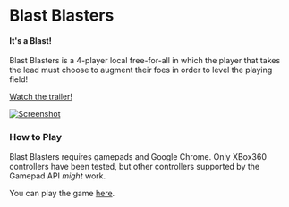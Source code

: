 # Blast Blasters
#### It's a Blast!

Blast Blasters is a 4-player local free-for-all in which the player
that takes the lead must choose to augment their foes in order to level
the playing field!

[Watch the trailer!](https://youtu.be/te_5VkPqI9E)

[![Screenshot](https://cloud.githubusercontent.com/assets/717690/20644500/4f0b2bea-b3f3-11e6-8ee4-d7c588d26ea3.png)](https://youtu.be/te_5VkPqI9E)

### How to Play

Blast Blasters requires gamepads and Google Chrome. Only XBox360 controllers have been
tested, but other controllers supported by the Gamepad API _might_ work.

You can play the game [here](https://zpchavez.github.io/blast-blasters).
